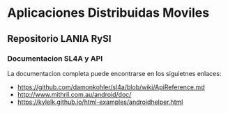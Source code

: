 # Aplicaciones Distribuidas Moviles
## Repositorio LANIA RySI

### Documentacion SL4A y API

 La documentacion completa puede encontrarse en los siguietnes enlaces:
 
 * https://github.com/damonkohler/sl4a/blob/wiki/ApiReference.md
 * http://www.mithril.com.au/android/doc/
 * https://kylelk.github.io/html-examples/androidhelper.html
